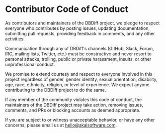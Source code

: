 # Contributor Code of Conduct

As contributors and maintainers of the DBDiff project, we pledge to respect everyone who contributes by posting issues, updating documentation, submitting pull requests, providing feedback in comments, and any other activities.

Communication through any of DBDiff's channels (GitHub, Slack, Forum, IRC, mailing lists, Twitter, etc.) must be constructive and never resort to personal attacks, trolling, public or private harassment, insults, or other unprofessional conduct.

We promise to extend courtesy and respect to everyone involved in this project regardless of gender, gender identity, sexual orientation, disability, age, race, ethnicity, religion, or level of experience. We expect anyone contributing to the DBDiff project to do the same.

If any member of the community violates this code of conduct, the maintainers of the DBDiff project may take action, removing issues, comments, and PRs or blocking accounts as deemed appropriate.

If you are subject to or witness unacceptable behavior, or have any other concerns, please email us at [hello@akalsoftware.com](mailto:hello@akalsoftware.com).